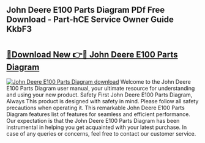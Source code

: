 ## John Deere E100 Parts Diagram PDf Free Download - Part-hCE Service Owner Guide KkbF3

# <h2><a href="http://dfmuihs.blite.top/?on=John+Deere+E100+Parts+Diagram">🔗Download New 👉🔴 John Deere E100 Parts Diagram</a></h2>

[![John Deere E100 Parts Diagram download](https://i.imgur.com/lujVjoI.png)](http://dfmuihs.blite.top/?on=John+Deere+E100+Parts+Diagram)
Welcome to the John Deere E100 Parts Diagram user manual, your ultimate resource for understanding and using your new product. Safety First John Deere E100 Parts Diagram, Always This product is designed with safety in mind. Please follow all safety precautions when operating it. This remarkable John Deere E100 Parts Diagram features list of features for seamless and efficient performance. Our expectation is that the John Deere E100 Parts Diagram has been instrumental in helping you get acquainted with your latest purchase. In case of any queries or concerns, feel free to contact our customer service.
